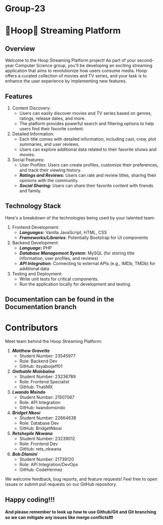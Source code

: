 # Group-23
# 🍿Hoop🍿 Streaming Platform
## Overview
Welcome to the Hoop Streaming Platform project! As part of your second-year Computer Science group, you'll be developing an exciting streaming application that aims to revolutionize how users consume media. Hoop offers a curated collection of movies and TV series, and your task is to enhance the user experience by implementing new features.
## Features
1. Content Discovery:
    - Users can easily discover movies and TV series based on genres, ratings, release dates, and more.
    - The platform provides powerful search and filtering options to help users find their favorite content.
1. Detailed Information:
    - Each title comes with detailed information, including cast, crew, plot summaries, and user reviews.
    - Users can explore additional data related to their favorite shows and movies.
1. Social Features:
    - User Profiles: Users can create profiles, customize their preferences, and track their viewing history.
    - ***Ratings and Reviews:*** Users can rate and review titles, sharing their opinions with the community.
    - ***Social Sharing:*** Users can share their favorite content with friends and family.
## Technology Stack
Here's a breakdown of the technologies being used by your talented team:
1. Frontend Development:
    - ***Languages:*** Vanilla JavaScript, HTML, CSS
    - ***Frameworks/Libraries***: Potentially Bootstrap for UI components
1. Backend Development:
    - ***Language:*** PHP
    - ***Database Management System***: MySQL (for storing title information, user profiles, and reviews)
    - ***API Integration***: Connecting to external APIs (e.g., IMDb, TMDb) for additional data
1. Testing and Deployment:
    - Write unit tests for critical components.
    - Run the application locally for development and testing.

## Documentation can be found in the Documentation branch

# Contributors
Meet team behind the Hoop Streaming Platform:
1. ***Matthew Gravette***
    - Student Number: 23545977
    - Role: Backend Dev
    - GitHub: itsyaboijeff01
1. ***Onthatile Molebaloa***
    - Student Number: 23236789
    - Role: Frontend Specialist
    - GitHub: ThatiMX
1. ***Lwando Msindo***
    - Student Number: 21507067
    - Role: API Integration
    - GitHub: lwandomsindo
1. ***Bridget Nkosi***
    - Student Number: 22664638
    - Role: Database Dev
    - GitHub: BridgetNkosi
1. ***Retshepile Nkwana***
    - Student Number: 23239012
    - Role: Frontend Dev
    - GitHub: rets_nkwana
1. ***Bob Dlamini***
    - Student Number: 21739120
    - Role: API Integration/DevOps
    - GitHub: CodeHermez


We welcome feedback, bug reports, and feature requests! Feel free to open issues or submit pull requests on our GitHub repository.

## Happy coding!!!

#### And please remember to look up how to use Github/Git and Git branching so we can mitigate any issues like merge conflicts❗❗❗
